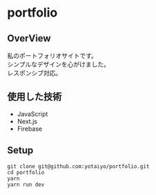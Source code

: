 # portfolio

## OverView
私のポートフォリオサイトです。  
シンプルなデザインを心がけました。  
レスポンシブ対応。

## 使用した技術
- JavaScript
- Next.js
- Firebase

## Setup
```
git clone git@github.com:yotaiyo/portfolio.git
cd portfolio
yarn
yarn run dev
```

